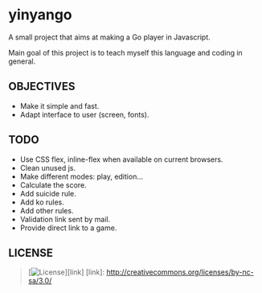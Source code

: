 # yinyango

A small project that aims at making a Go player in Javascript.

Main goal of this project is to teach myself this language and coding in
general.

## OBJECTIVES

- Make it simple and fast.
- Adapt interface to user (screen, fonts).

## TODO

- Use CSS flex, inline-flex when available on current browsers.
- Clean unused js.
- Make different modes: play, edition...
- Calculate the score.
- Add suicide rule.
- Add ko rules.
- Add other rules.
- Validation link sent by mail.
- Provide direct link to a game.

## LICENSE

>[![License](http://i.creativecommons.org/l/by-nc-sa/3.0/88x31.png)][link]
[link]: http://creativecommons.org/licenses/by-nc-sa/3.0/
